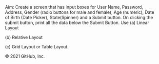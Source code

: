 Aim:
Create a screen that has input boxes for User Name, Password, Address, Gender (radio buttons for male and female), Age (numeric), Date of Birth (Date Picker), State(Spinner) and a Submit button. On clicking the submit button, print all the data below
the Submit Button. Use
(a) Linear Layout

(b) Relative Layout

(c) Grid Layout or Table Layout.

© 2021 GitHub, Inc.
